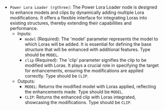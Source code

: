 - `Power Lora Loader (rgthree)`: The Power Lora Loader node is designed to enhance models and clips by dynamically adding multiple Lora modifications. It offers a flexible interface for integrating Loras into existing structures, thereby extending their capabilities and performance.
    - Inputs:
        - `model` (Required): The 'model' parameter represents the model to which Loras will be added. It is essential for defining the base structure that will be enhanced with additional features. Type should be `MODEL`.
        - `clip` (Required): The 'clip' parameter signifies the clip to be modified with Loras. It plays a crucial role in specifying the target for enhancements, ensuring the modifications are applied correctly. Type should be `CLIP`.
    - Outputs:
        - `MODEL`: Returns the modified model with Loras applied, reflecting the enhancements made. Type should be `MODEL`.
        - `CLIP`: Returns the enhanced clip with Loras integrated, showcasing the modifications. Type should be `CLIP`.
